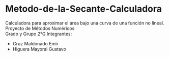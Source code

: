 # Metodo-de-la-Secante-Calculadora
Calculadora para aproximar el área bajo una curva de una función no lineal.
<br>Proyecto de Métodos Numéricos</br>
Grado y Grupo 2°G
Integrantes:
- Cruz Maldonado Emir
- Higuera Mayoral Gustavo
